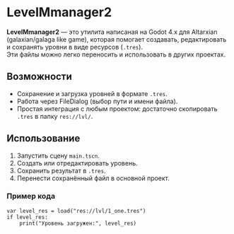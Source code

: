 # LevelMmanager2

**LevelMmanager2** — это утилита написаная на Godot 4.x для Altarxian (galaxian/galaga like game), которая помогает создавать, редактировать и сохранять уровни в виде ресурсов (`.tres`).  
Эти файлы можно легко переносить и использовать в других проектах.

## Возможности
- Сохранение и загрузка уровней в формате `.tres`.
- Работа через FileDialog (выбор пути и имени файла).
- Простая интеграция с любым проектом: достаточно скопировать `.tres` в папку `res://lvl/`.

## Использование
1. Запустить сцену `main.tscn`.
2. Создать или отредактировать уровень.
3. Сохранить результат в `.tres`.
4. Перенести сохранённый файл в основной проект.

### Пример кода
```gdscript
var level_res = load("res://lvl/1_one.tres")
if level_res:
    print("Уровень загружен:", level_res)
